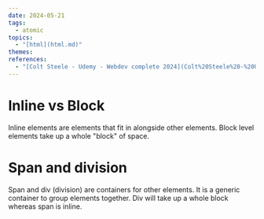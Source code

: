 ```yaml
---  
date: 2024-05-21  
tags:  
  - atomic  
topics:  
  - "[html](html.md)"  
themes:   
references:  
  - "[Colt Steele - Udemy - Webdev complete 2024](Colt%20Steele%20-%20Udemy%20-%20Webdev%20complete%202024.md)"  
---  
```

# Inline vs Block  
Inline elements are elements that fit in alongside other elements. Block level elements take up a whole "block" of space.  
  
# Span and division  
Span and div (division) are containers for other elements. It is a generic container to group elements together. Div will take up a whole block whereas span is inline. 